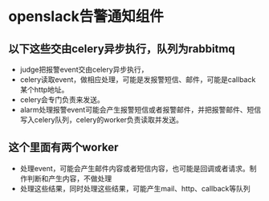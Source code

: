 # openslack告警通知组件

## 以下这些交由celery异步执行，队列为rabbitmq
- judge把报警event交由celery异步执行，
- celery读取event，做相应处理，可能是发报警短信、邮件，可能是callback某个http地址。
- celery会专门负责来发送。
- alarm处理报警event可能会产生报警短信或者报警邮件，并把报警邮件、短信写入celery队列，celery的worker负责读取并发送。

## 这个里面有两个worker
- 处理event，可能会产生邮件内容或者短信内容，也可能是回调或者请求。制作判断和产生内容，不做处理
- 处理这些结果，同时处理这些结果，可能产生mail、http、callback等队列

